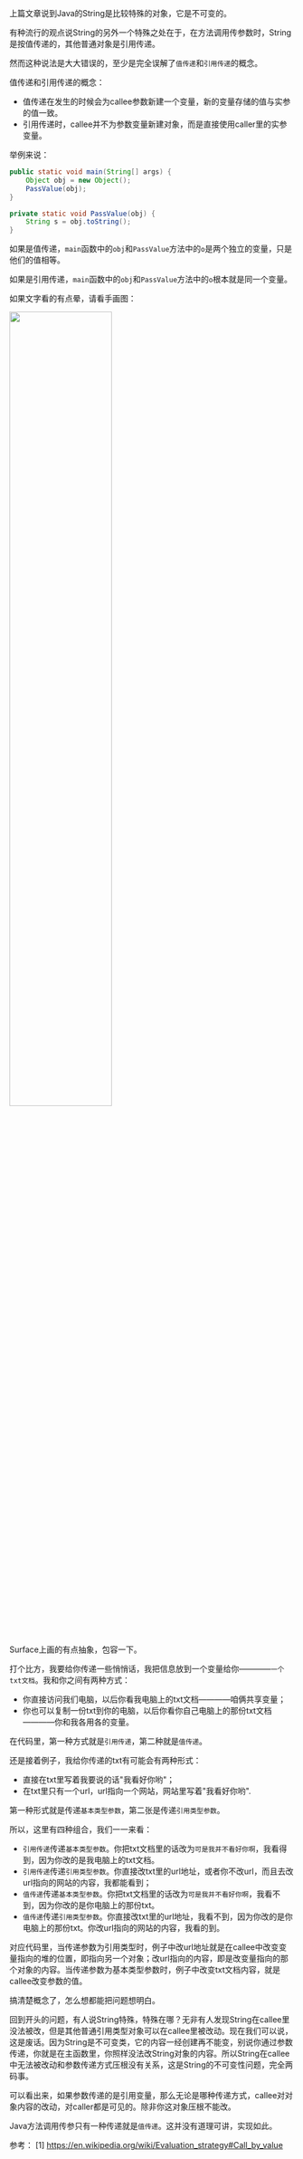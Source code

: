 上篇文章说到Java的String是比较特殊的对象，它是不可变的。

有种流行的观点说String的另外一个特殊之处在于，在方法调用传参数时，String是按值传递的，其他普通对象是引用传递。

然而这种说法是大大错误的，至少是完全误解了`值传递`和`引用传递`的概念。

值传递和引用传递的概念：
* 值传递在发生的时候会为callee参数新建一个变量，新的变量存储的值与实参的值一致。
* 引用传递时，callee并不为参数变量新建对象，而是直接使用caller里的实参变量。

举例来说：
```java
public static void main(String[] args) {
    Object obj = new Object();
    PassValue(obj);
}

private static void PassValue(obj) {
    String s = obj.toString();
}
```
如果是值传递，`main`函数中的`obj`和`PassValue`方法中的`o`是两个独立的变量，只是他们的值相等。

如果是引用传递，`main`函数中的`obj`和`PassValue`方法中的`o`根本就是同一个变量。

如果文字看的有点晕，请看手画图：

<image src="https://github.com/yangyangxian/IDesk/blob/master/Articles/20180907_Java%E7%9A%84%E6%96%B9%E6%B3%95%E5%8F%82%E6%95%B0%E4%BC%A0%E9%80%92/images/parameterPass.PNG" width="60%">

Surface上画的有点抽象，包容一下。

打个比方，我要给你传递一些悄悄话，我把信息放到一个变量给你————`一个txt文档`。我和你之间有两种方式：
* 你直接访问我们电脑，以后你看我电脑上的txt文档————咱俩共享变量；
* 你也可以复制一份txt到你的电脑，以后你看你自己电脑上的那份txt文档————你和我各用各的变量。

在代码里，第一种方式就是`引用传递`，第二种就是`值传递`。

还是接着例子，我给你传递的txt有可能会有两种形式：
* 直接在txt里写着我要说的话"我看好你哟"；
* 在txt里只有一个url，url指向一个网站，网站里写着"我看好你哟".

第一种形式就是传递`基本类型参数`，第二张是传递`引用类型参数`。

所以，这里有四种组合，我们一一来看：
* `引用传递`传递`基本类型参数`。你把txt文档里的话改为`可是我并不看好你啊`，我看得到，因为你改的是我电脑上的txt文档。
* `引用传递`传递`引用类型参数`。你直接改txt里的url地址，或者你不改url，而且去改url指向的网站的内容，我都能看到；
* `值传递`传递`基本类型参数`。你把txt文档里的话改为`可是我并不看好你啊`，我看不到，因为你改的是你电脑上的那份txt。
* `值传递`传递`引用类型参数`。你直接改txt里的url地址，我看不到，因为你改的是你电脑上的那份txt。你改url指向的网站的内容，我看的到。

对应代码里，当传递参数为引用类型时，例子中改url地址就是在callee中改变变量指向的堆的位置，即指向另一个对象；改url指向的内容，即是改变量指向的那个对象的内容。当传递参数为基本类型参数时，例子中改变txt文档内容，就是callee改变参数的值。

搞清楚概念了，怎么想都能把问题想明白。

回到开头的问题，有人说String特殊，特殊在哪？无非有人发现String在callee里没法被改，但是其他普通引用类型对象可以在callee里被改动。现在我们可以说，这是废话。因为String是不可变类，它的内容一经创建再不能变，别说你通过参数传递，你就是在主函数里，你照样没法改String对象的内容。所以String在callee中无法被改动和参数传递方式压根没有关系，这是String的不可变性问题，完全两码事。

可以看出来，如果参数传递的是引用变量，那么无论是哪种传递方式，callee对对象内容的改动，对caller都是可见的。除非你这对象压根不能改。

Java方法调用传参只有一种传递就是`值传递`。这并没有道理可讲，实现如此。

参考：
[1] https://en.wikipedia.org/wiki/Evaluation_strategy#Call_by_value
